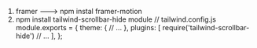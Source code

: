 1. framer ---> npm instal framer-motion
2. npm install tailwind-scrollbar-hide module
// tailwind.config.js
module.exports = {
theme: {
// ...
},
plugins: [
require('tailwind-scrollbar-hide')
// ...
],
};
<div class="overflow-auto scrollbar-hide">
  <!-- Your content here -->
</div>
